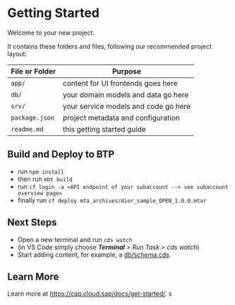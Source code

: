 # Getting Started

Welcome to your new project.

It contains these folders and files, following our recommended project layout:

File or Folder | Purpose
---------|----------
`app/` | content for UI frontends goes here
`db/` | your domain models and data go here
`srv/` | your service models and code go here
`package.json` | project metadata and configuration
`readme.md` | this getting started guide

## Build and Deploy to BTP 
- run `npm install` 
- then run `mbt build` 
- run `cf login -a <API endpoint of your subaccount --> see subaccount overview page>`
- finally run `cf deploy mta_archives/dior_sample_OPEN_1.0.0.mtar`

## Next Steps

- Open a new terminal and run `cds watch` 
- (in VS Code simply choose _**Terminal** > Run Task > cds watch_)
- Start adding content, for example, a [db/schema.cds](db/schema.cds).


## Learn More

Learn more at https://cap.cloud.sap/docs/get-started/.
s
